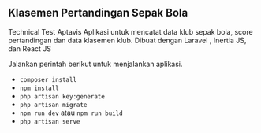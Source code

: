 ## Klasemen Pertandingan Sepak Bola

Technical Test Aptavis
Aplikasi untuk mencatat data klub sepak bola, score pertandingan dan data klasemen klub. Dibuat dengan Laravel , Inertia JS, dan React JS

Jalankan perintah berikut untuk menjalankan aplikasi.
- `composer install`
- `npm install`
- `php artisan key:generate`
- `php artisan migrate` 
- `npm run dev` atau `npm run build`
- `php artisan serve`